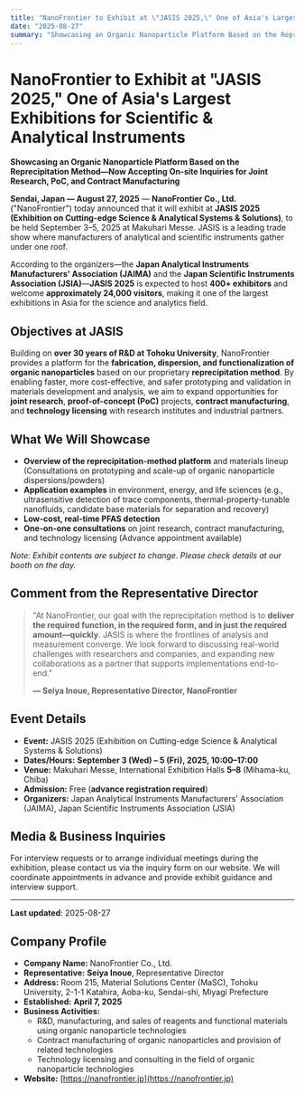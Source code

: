 ```yaml
---
title: "NanoFrontier to Exhibit at \"JASIS 2025,\" One of Asia's Largest Exhibitions for Scientific & Analytical Instruments"
date: "2025-08-27"
summary: "Showcasing an Organic Nanoparticle Platform Based on the Reprecipitation Method—Now Accepting On-site Inquiries for Joint Research, PoC, and Contract Manufacturing"
---
```


# NanoFrontier to Exhibit at "JASIS 2025," One of Asia's Largest Exhibitions for Scientific & Analytical Instruments

**Showcasing an Organic Nanoparticle Platform Based on the Reprecipitation Method—Now Accepting On-site Inquiries for Joint Research, PoC, and Contract Manufacturing**

**Sendai, Japan — August 27, 2025** — **NanoFrontier Co., Ltd.** ("NanoFrontier") today announced that it will exhibit at **JASIS 2025 (Exhibition on Cutting-edge Science & Analytical Systems & Solutions)**, to be held September 3–5, 2025 at Makuhari Messe. JASIS is a leading trade show where manufacturers of analytical and scientific instruments gather under one roof.

According to the organizers—the **Japan Analytical Instruments Manufacturers' Association (JAIMA)** and the **Japan Scientific Instruments Association (JSIA)**—**JASIS 2025** is expected to host **400+ exhibitors** and welcome **approximately 24,000 visitors**, making it one of the largest exhibitions in Asia for the science and analytics field.

## Objectives at JASIS

Building on **over 30 years of R&D at Tohoku University**, NanoFrontier provides a platform for the **fabrication, dispersion, and functionalization of organic nanoparticles** based on our proprietary **reprecipitation method**. By enabling faster, more cost-effective, and safer prototyping and validation in materials development and analysis, we aim to expand opportunities for **joint research**, **proof-of-concept (PoC)** projects, **contract manufacturing**, and **technology licensing** with research institutes and industrial partners.

## What We Will Showcase

- **Overview of the reprecipitation-method platform** and materials lineup
  (Consultations on prototyping and scale-up of organic nanoparticle dispersions/powders)
- **Application examples** in environment, energy, and life sciences
  (e.g., ultrasensitive detection of trace components, thermal-property-tunable nanofluids, candidate base materials for separation and recovery)
- **Low-cost, real-time PFAS detection**
- **One-on-one consultations** on joint research, contract manufacturing, and technology licensing
  (Advance appointment available)

*Note: Exhibit contents are subject to change. Please check details at our booth on the day.*

## Comment from the Representative Director

> "At NanoFrontier, our goal with the reprecipitation method is to **deliver the required function, in the required form, and in just the required amount—quickly**. JASIS is where the frontlines of analysis and measurement converge. We look forward to discussing real-world challenges with researchers and companies, and expanding new collaborations as a partner that supports implementations end-to-end."
> 
> **— Seiya Inoue, Representative Director, NanoFrontier**

## Event Details

- **Event:** JASIS 2025 (Exhibition on Cutting-edge Science & Analytical Systems & Solutions)
- **Dates/Hours:** **September 3 (Wed) – 5 (Fri), 2025, 10:00–17:00**
- **Venue:** Makuhari Messe, International Exhibition Halls **5–8** (Mihama-ku, Chiba)
- **Admission:** Free (**advance registration required**)
- **Organizers:** Japan Analytical Instruments Manufacturers' Association (JAIMA), Japan Scientific Instruments Association (JSIA)

## Media & Business Inquiries

For interview requests or to arrange individual meetings during the exhibition, please contact us via the inquiry form on our website. We will coordinate appointments in advance and provide exhibit guidance and interview support.

---

**Last updated**: 2025-08-27

## Company Profile

- **Company Name:** NanoFrontier Co., Ltd.
- **Representative:** **Seiya Inoue**, Representative Director
- **Address:** Room 215, Material Solutions Center (MaSC), Tohoku University, 2-1-1 Katahira, Aoba-ku, Sendai-shi, Miyagi Prefecture
- **Established:** **April 7, 2025**
- **Business Activities:**
  - R&D, manufacturing, and sales of reagents and functional materials using organic nanoparticle technologies
  - Contract manufacturing of organic nanoparticles and provision of related technologies
  - Technology licensing and consulting in the field of organic nanoparticle technologies
- **Website:** [https://nanofrontier.jp](https://nanofrontier.jp) 